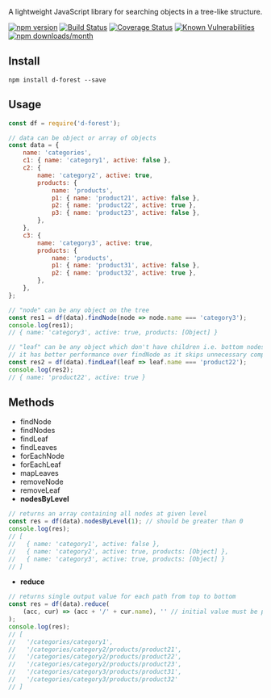 A lightweight JavaScript library for searching objects in a tree-like structure.

[![npm version](https://img.shields.io/npm/v/d-forest)](https://www.npmjs.com/package/d-forest)
[![Build Status](https://travis-ci.com/akarande777/d-forest.svg?branch=master)](https://travis-ci.com/akarande777/d-forest)
[![Coverage Status](https://coveralls.io/repos/github/akarande777/d-forest/badge.svg?branch=master)](
    https://coveralls.io/github/akarande777/d-forest?branch=master
)
[![Known Vulnerabilities](https://snyk.io/test/npm/d-forest/badge.svg)](https://snyk.io/test/npm/d-forest)
[![npm downloads/month](https://img.shields.io/npm/dm/d-forest)](https://www.npmjs.com/package/d-forest)

## Install

`npm install d-forest --save`

## Usage

````javascript
const df = require('d-forest');

// data can be object or array of objects
const data = {
    name: 'categories',
    c1: { name: 'category1', active: false },
    c2: {
        name: 'category2', active: true,
        products: {
            name: 'products',
            p1: { name: 'product21', active: false },
            p2: { name: 'product22', active: true },
            p3: { name: 'product23', active: false },
        },
    },
    c3: {
        name: 'category3', active: true,
        products: {
            name: 'products',
            p1: { name: 'product31', active: false },
            p2: { name: 'product32', active: true },
        },
    },
};

// "node" can be any object on the tree
const res1 = df(data).findNode(node => node.name === 'category3');
console.log(res1);
// { name: 'category3', active: true, products: [Object] }

// "leaf" can be any object which don't have children i.e. bottom nodes
// it has better performance over findNode as it skips unnecessary comparisons
const res2 = df(data).findLeaf(leaf => leaf.name === 'product22');
console.log(res2);
// { name: 'product22', active: true }
````

## Methods

* findNode
* findNodes
* findLeaf
* findLeaves
* forEachNode
* forEachLeaf
* mapLeaves
* removeNode
* removeLeaf
* **nodesByLevel**

````javascript
// returns an array containing all nodes at given level
const res = df(data).nodesByLevel(1); // should be greater than 0
console.log(res);
// [
//   { name: 'category1', active: false },
//   { name: 'category2', active: true, products: [Object] },
//   { name: 'category3', active: true, products: [Object] }
// ]
````
* **reduce**

````javascript
// returns single output value for each path from top to bottom
const res = df(data).reduce(
    (acc, cur) => (acc + '/' + cur.name), '' // initial value must be provided
);
console.log(res);
// [
//   '/categories/category1',
//   '/categories/category2/products/product21',
//   '/categories/category2/products/product22',
//   '/categories/category2/products/product23',
//   '/categories/category3/products/product31',
//   '/categories/category3/products/product32'
// ]
````